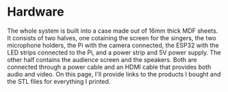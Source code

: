 # Hardware

The whole system is built into a case made out of 16mm thick MDF sheets. It consists of two halves, one cotaining the screen for the singers, the two microphone holders, the Pi with the camera connected, the ESP32 with the LED strips connected to the Pi, and a power strip and 5V power supply. The other half contains the audience screen and the speakers. Both are connected through a power cable and an HDMI cable that provides both audio and video. On this page, I'll provide links to the products I bought and the STL files for everything I printed.